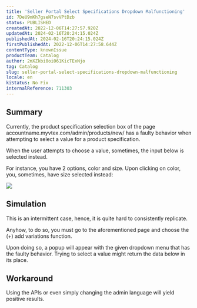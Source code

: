 ```yaml
---
title: 'Seller Portal Select Specifications Dropdown Malfunctioning'
id: 7DeU9mKh7gseN7svVPtDzb
status: PUBLISHED
createdAt: 2022-12-06T14:27:57.920Z
updatedAt: 2024-02-16T20:24:15.024Z
publishedAt: 2024-02-16T20:24:15.024Z
firstPublishedAt: 2022-12-06T14:27:58.644Z
contentType: knownIssue
productTeam: Catalog
author: 2mXZkbi0oi061KicTExNjo
tag: Catalog
slug: seller-portal-select-specifications-dropdown-malfunctioning
locale: en
kiStatus: No Fix
internalReference: 711303
---
```


## Summary


Currently, the product specification selection box of the page accountname.myvtex.com/admin/products/new/ has a faulty behavior when attempting to select a value for a product specification.

When the user attempts to choose a value, sometimes, the input below is selected instead.

For instance, you have 2 options, color and size. Upon clicking on color, you, sometimes, have size selected instead:

 ![](https://vtexhelp.zendesk.com/attachments/token/PpTFjmsH4i975D0uQSLD7WmkO/?name=image.png)


##

## Simulation


This is an intermittent case, hence, it is quite hard to consistently replicate.

Anyhow, to do so, you must go to the aforementioned page and choose the (+) add variations function.

Upon doing so, a popup will appear with the given dropdown menu that has the faulty behavior. Trying to select a value might return the data below in its place.


##

## Workaround


Using the APIs or even simply changing the admin language will yield positive results.





